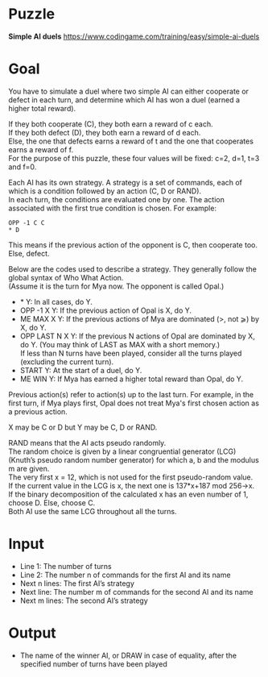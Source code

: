 # Puzzle
**Simple AI duels** https://www.codingame.com/training/easy/simple-ai-duels

# Goal
You have to simulate a duel where two simple AI can either cooperate or defect in each turn, and determine which AI has won a duel (earned a higher total reward).

If they both cooperate (C), they both earn a reward of c each.  
If they both defect (D), they both earn a reward of d each.  
Else, the one that defects earns a reward of t and the one that cooperates earns a reward of f.  
For the purpose of this puzzle, these four values will be fixed: c=2, d=1, t=3 and f=0.  

Each AI has its own strategy. A strategy is a set of commands, each of which is a condition followed by an action (C, D or RAND).   
In each turn, the conditions are evaluated one by one. The action associated with the first true condition is chosen. For example:  
```
OPP -1 C C
* D
```
This means if the previous action of the opponent is C, then cooperate too.  
Else, defect.

Below are the codes used to describe a strategy. They generally follow the global syntax of Who What Action.  
(Assume it is the turn for Mya now. The opponent is called Opal.)  
* \* Y: In all cases, do Y.
* OPP -1 X Y: If the previous action of Opal is X, do Y.
* ME MAX X Y: If the previous actions of Mya are dominated (>, not ⩾) by X, do Y.
* OPP LAST N X Y: If the previous N actions of Opal are dominated by X, do Y. (You may think of LAST as MAX with a short memory.)   
If less than N turns have been played, consider all the turns played (excluding the current turn).  
* START Y: At the start of a duel, do Y.
* ME WIN Y: If Mya has earned a higher total reward than Opal, do Y.

Previous action(s) refer to action(s) up to the last turn. For example, in the first turn, if Mya plays first, Opal does not treat Mya's first chosen action as a previous action.

X may be C or D but Y may be C, D or RAND.

RAND means that the AI acts pseudo randomly.   
The random choice is given by a linear congruential generator (LCG) (Knuth’s pseudo random number generator) for which a, b and the modulus m are given.  
The very first x = 12, which is not used for the first pseudo-random value.  
If the current value in the LCG is x, the next one is 137*x+187 mod 256→x.  
If the binary decomposition of the calculated x has an even number of 1, choose D. Else, choose C.  
Both AI use the same LCG throughout all the turns.  

# Input
* Line 1: The number of turns
* Line 2: The number n of commands for the first AI and its name
* Next n lines: The first AI’s strategy
* Next line: The number m of commands for the second AI and its name
* Next m lines: The second AI’s strategy

# Output
* The name of the winner AI, or DRAW in case of equality, after the specified number of turns have been played
